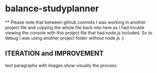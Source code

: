 # balance-studyplanner

** Please note that between github commits I was working in another project file and copying the whole file back into here as I had trouble viewing the console with this project file that had node.js included. So to debug I was using another project folder without node.js :)

## ITERATION and IMPROVEMENT


text paragraphs with images show visually the process